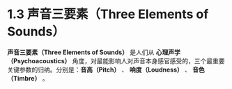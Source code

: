 
# 1.3 声音三要素（Three Elements of Sounds）

**声音三要素（Three Elements of Sounds）** 是人们从 **心理声学（Psychoacoustics）** 角度，对最能影响人对声音本身感官感受的，三个最重要关键参数的归纳。分别是：**音高（Pitch）** 、 **响度（Loudness）** 、 **音色（Timbre）** 。


[ref]: References_1.md